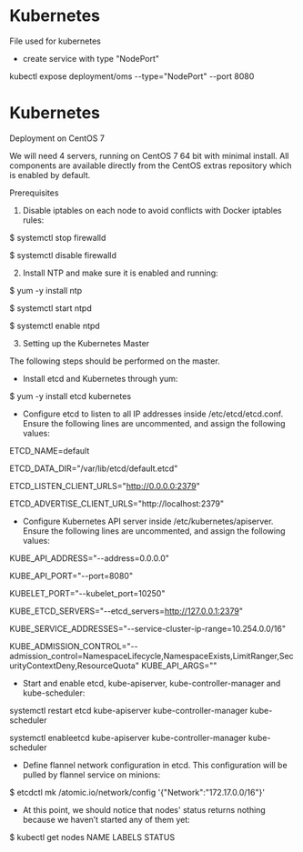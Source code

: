 # Kubernetes
File used for kubernetes

- create service with type "NodePort"

kubectl expose deployment/oms --type="NodePort" --port 8080


# Kubernetes

Deployment on CentOS 7

We will need 4 servers, running on CentOS 7 64 bit with minimal install. All components are available directly from the CentOS extras repository which is enabled by default.

Prerequisites

1. Disable iptables on each node to avoid conflicts with Docker iptables rules:

$ systemctl stop firewalld

$ systemctl disable firewalld

2. Install NTP and make sure it is enabled and running:

$ yum -y install ntp

$ systemctl start ntpd

$ systemctl enable ntpd

3. Setting up the Kubernetes Master

The following steps should be performed on the master.

- Install etcd and Kubernetes through yum:

$ yum -y install etcd kubernetes

- Configure etcd to listen to all IP addresses inside /etc/etcd/etcd.conf. Ensure the following lines are uncommented, and assign the following values:

ETCD_NAME=default

ETCD_DATA_DIR="/var/lib/etcd/default.etcd"

ETCD_LISTEN_CLIENT_URLS="http://0.0.0.0:2379"

ETCD_ADVERTISE_CLIENT_URLS="http://localhost:2379"

- Configure Kubernetes API server inside /etc/kubernetes/apiserver. Ensure the following lines are uncommented, and assign the following values:

KUBE_API_ADDRESS="--address=0.0.0.0"

KUBE_API_PORT="--port=8080"

KUBELET_PORT="--kubelet_port=10250"

KUBE_ETCD_SERVERS="--etcd_servers=http://127.0.0.1:2379"

KUBE_SERVICE_ADDRESSES="--service-cluster-ip-range=10.254.0.0/16"

KUBE_ADMISSION_CONTROL="--admission_control=NamespaceLifecycle,NamespaceExists,LimitRanger,SecurityContextDeny,ResourceQuota"
KUBE_API_ARGS=""

- Start and enable etcd, kube-apiserver, kube-controller-manager and kube-scheduler:

systemctl restart etcd kube-apiserver kube-controller-manager kube-scheduler
  
systemctl enableetcd kube-apiserver kube-controller-manager kube-scheduler

- Define flannel network configuration in etcd. This configuration will be pulled by flannel service on minions:

$ etcdctl mk /atomic.io/network/config '{"Network":"172.17.0.0/16"}'

- At this point, we should notice that nodes' status returns nothing because we haven’t started any of them yet:

$ kubectl get nodes
NAME             LABELS              STATUS
